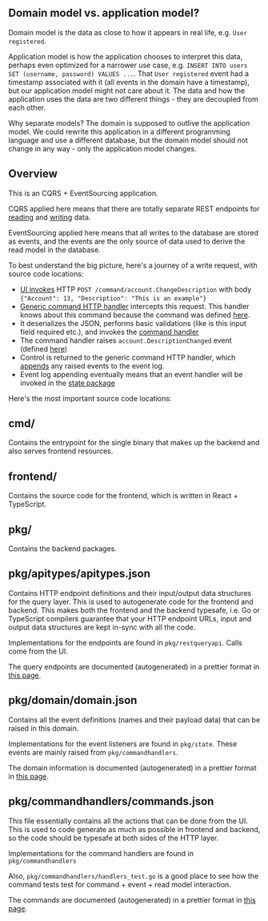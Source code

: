 Domain model vs. application model?
-----------------------------------

Domain model is the data as close to how it appears in real life, e.g. `User registered`.

Application model is how the application chooses to interpret this data, perhaps even
optimized for a narrower use case, e.g. `INSERT INTO users SET (username, password) VALUES ...`.
That `User registered` event had a timestamp associated with it (all events in the domain
have a timestamp), but our application model might not care about it. The data and how the
application uses the data are two different things - they are decoupled from each other.

Why separate models? The domain is supposed to outlive the application model. We could
rewrite this application in a different programming language and use a different database,
but the domain model should not change in any way - only the application model changes.


Overview
--------

This is an CQRS + EventSourcing application.

CQRS applied here means that there are totally separate REST endpoints for
[reading](application_model/rest_endpoints.md)
and [writing](application_model/commands.md)
data.

EventSourcing applied here means that all writes to the database are stored as events, and
the events are the only source of data used to derive the read model in the database.

To best understand the big picture, here's a journey of a write request, with source code
locations:

- [UI invokes](https://github.com/function61/pi-security-module/blob/153991ffb0bb/frontend/pages/AccountPage.tsx#L287)
  HTTP `POST /command/account.ChangeDescription` with body
  `{"Account": 13, "Description": "This is an example"}`
- [Generic command HTTP handler](https://github.com/function61/pi-security-module/blob/153991ffb0bb/pkg/restcommandapi/commandapi.go#L18)
  intercepts this request. This handler knows about this command because the command was
  defined [here](https://github.com/function61/pi-security-module/blob/153991ffb0bb/pkg/commandhandlers/commands.json#L33).
- It deserializes the JSON, performs basic validations (like is this input field required
  etc.), and invokes the [command handler](https://github.com/function61/pi-security-module/blob/153991ffb0bb/pkg/commandhandlers/handlers.go#L89)
- The command handler raises `account.DescriptionChanged` event
  (defined [here](https://github.com/function61/pi-security-module/blob/153991ffb0bb/pkg/domain/domain.json#L91))
- Control is returned to the generic command HTTP handler, which
  [appends](https://github.com/function61/pi-security-module/blob/153991ffb0bb/pkg/restcommandapi/commandapi.go#L64)
  any raised events to the event log.
- Event log appending eventually means that an event handler will be invoked in the
  [state package](https://github.com/function61/pi-security-module/blob/153991ffb0bb/pkg/state/eventhandlers.go#L72)

Here's the most important source code locations:


cmd/
----

Contains the entrypoint for the single binary that makes up the backend and also serves
frontend resources.


frontend/
---------

Contains the source code for the frontend, which is written in React + TypeScript.


pkg/
----

Contains the backend packages.


pkg/apitypes/apitypes.json
--------------------------

Contains HTTP endpoint definitions and their input/output data structures for the query
layer. This is used to autogenerate code for the frontend and backend. This makes both the
frontend and the backend typesafe, i.e. Go or TypeScript compilers guarantee that your HTTP
endpoint URLs, input and output data structures are kept in-sync with all the code.

Implementations for the endpoints are found in `pkg/restqueryapi`. Calls come from the UI.

The query endpoints are documented (autogenerated) in a prettier format in
[this page](application_model/rest_endpoints.md).


pkg/domain/domain.json
----------------------

Contains all the event definitions (names and their payload data) that can be raised in
this domain.

Implementations for the event listeners are found in `pkg/state`. These events are mainly
raised from `pkg/commandhandlers`.

The domain information is documented (autogenerated) in a prettier format in
[this page](domain_model/events.md).


pkg/commandhandlers/commands.json
---------------------------------

This file essentially contains all the actions that can be done from the UI. This is used
to code generate as much as possible in frontend and backend, so the code should be
typesafe at both sides of the HTTP layer.

Implementations for the command handlers are found in `pkg/commandhandlers`

Also, `pkg/commandhandlers/handlers_test.go` is a good place to see how the command tests
test for command + event + read model interaction.

The commands are documented (autogenerated) in a prettier format in
[this page](application_model/commands.md).
